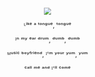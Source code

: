 <br>
<div align="center">
<a href="https://discord.com/users/743981663553323080"><img src="https://lanyard.kyrie25.dev/api/743981663553323080?hideNameplate=true&animatedDecoration=true&imgStyle=circle&showBanner=true&showDisplayName=true&gradient=ffffff-0d0301&bannerFilter=brightness(.30)&waveColor=0d0301&waveSpotifyColor=0d0301&idleMessage=TTYL!%20%3C3" /></a>
    <br>
  <p>ᴸⁱᵏᵉ ᵃ ᵗᵒⁿᵍᵘᵉ, ᵗᵒⁿᵍᵘᵉ</p>
  <p>ᴵⁿ ᵐʸ ᵉᵃʳ ᵈʳᵘᵐ, ᵈᵘᵐᵇ, ᵈᵘᵐᵇ</p>
  <p>ᴹᵘˢⁱᶜ ᵇᵒʸᶠʳⁱᵉⁿᵈ, ᴵ'ᵐ ʸᵒᵘʳ ʸᵘᵐ, ʸᵘᵐ</p>
<p>ᶜᵃˡˡ ᵐᵉ ᵃⁿᵈ ᴵ'ˡˡ ᶜᵒᵐᵉ</p>
  
</div>
